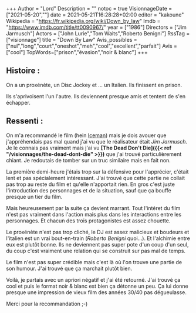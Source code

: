 +++
Author = "Lord"
Description = ""
notoc = true
VisionnageDate = ["2021-05-20",""]
date = 2021-05-21T16:28:28+02:00
editor = "kakoune"
Wikipedia = "https://fr.wikipedia.org/wiki/Down_by_law"
Imdb = "https://www.imdb.com/title/tt0090967/"
year = ["1986"]
Directors = ["Jim Jarmusch"]
Actors = ["John Lurie","Tom Waits","Roberto Benigni"]
RssTag = ["visionnage"]
title = "Down By Law"
Avis_possibles = ["nul","long","court","oneshot","meh","cool","excellent","parfait"]
Avis = ["cool"] 
TopWords=["prison","évasion","noir & blanc"]
+++
## Histoire : 
On a un proxénète, un Disc Jockey et … un Italien.
Ils finissent en prison.

Ils s'aprivoisent l'un l'autre.
Ils deviennent presque amis et tentent de s'en échapper.

## Ressenti :
On m'a recommandé le film (hein [Iceman](https://www.cheziceman.fr/)) mais je dois avouer que j'appréhendais pas mal quand j'ai vu que le réalisateur était *Jim Jarmusch*.
Je le connais pas vraiment mais j'ai vu **[The Dead Don't Die]({{< ref "/visionnages/the-dead-dont-die" >}})** que j'ai trouvé particulièrement chiant.
Je redoutais de tomber sur un truc similaire mais en fait non.

La première demi-heure j'étais trop sur la défensive pour l'apprécier, c'était lent et pas spécialement intéressant.
J'ai trouvé que cette partie ne collait pas trop au reste du film et qu'elle n'apportait rien.
En gros c'est juste l'introduction des personnages et de la situation, sauf que ça bouffe presque un tier du film.

Mais heureusement par la suite ça devient marrant.
Tout l'intéret du film n'est pas vraiment dans l'action mais plus dans les interactions entre les personnages.
Et chacun des trois protagonistes est assez chouette.

Le proxénète n'est pas trop cliché, le DJ est assez malicieux et boudeurs et l'italien est un vrai bout-en-train (*Roberto Benigni* quoi…).
Et l'alchimie entre eux est plutôt bonne.
Ils ne deviennent pas super pote d'un coup d'un seul, du coup c'est vraiment une relation qui se construit sur pas mal de temps.

Le film n'est pas super crédible mais c'est là où l'on trouve une partie de son humour.
J'ai trouvé que ça marchait plutôt bien.

Voilà, je partais avec un apriori négatif et j'ai été retourné.
J'ai trouvé ça cool et puis le format noir & blanc est bien ça détonne un peu.
Ça lui donne presque une impression de vieux film des années 30/40 pas dégueulasse.

Merci pour la recommandation ;-)
